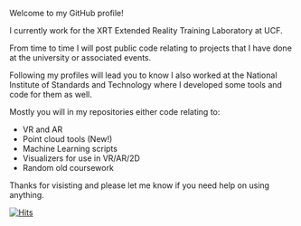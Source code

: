 <!-- ### Hi there 👋 -->

Welcome to my GitHub profile! 

I currently work for the XRT Extended Reality Training Laboratory at UCF. 

From time to time I will post public code relating to projects that I have done at the university or associated events. 

Following my profiles will lead you to know I also worked at the National Institute of Standards and Technology where I developed some tools and code for them as well. 

Mostly you will in my repositories either code relating to: 

- VR and AR
- Point cloud tools (New!) 
- Machine Learning scripts
- Visualizers for use in VR/AR/2D
- Random old coursework 

Thanks for visisting and please let me know if you need help on using anything.

[![Hits](https://hits.seeyoufarm.com/api/count/incr/badge.svg?url=https%3A%2F%2Fgithub.com%2FOvercodedStack%2FOvercodedStack&count_bg=%2379C83D&title_bg=%23555555&icon=&icon_color=%23E7E7E7&title=Profile+Hits&edge_flat=false)](https://hits.seeyoufarm.com)




<!--
**OvercodedStack/OvercodedStack** is a ✨ _special_ ✨ repository because its `README.md` (this file) appears on your GitHub profile.

Here are some ideas to get you started:

- 🔭 I’m currently working on ...
- 🌱 I’m currently learning ...
- 👯 I’m looking to collaborate on ...
- 🤔 I’m looking for help with ...
- 💬 Ask me about ...
- 📫 How to reach me: ...
- 😄 Pronouns: ...
- ⚡ Fun fact: ...
-->
